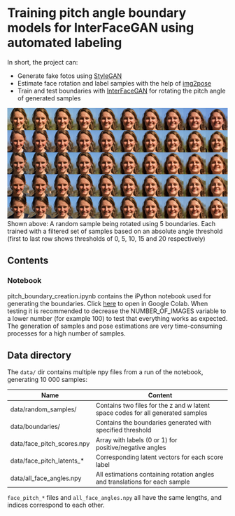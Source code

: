 # Training pitch angle boundary models for InterFaceGAN using automated labeling
In short, the project can:
- Generate fake fotos using [StyleGAN](https://github.com/NVlabs/stylegan)
- Estimate face rotation and label samples with the help of [img2pose](https://github.com/vitoralbiero/img2pose)
- Train and test boundaries with [InterFaceGAN](https://github.com/genforce/interfacegan) for rotating the pitch angle of generated samples

![Preview image](preview.png)
Shown above: A random sample being rotated using 5 boundaries. Each trained with a filtered set of samples based on an absolute angle threshold (first to last row shows thresholds of 0, 5, 10, 15 and 20 respectively)

## Contents

### Notebook
pitch_boundary_creation.ipynb contains the iPython notebook used for generating the boundaries.
Click [here](https://colab.research.google.com/github/mavaa/interfacegan_pitch_rotation/blob/main/pitch_boundary_creation.ipynb) to open in Google Colab.
When testing it is recommended to decrease the NUMBER_OF_IMAGES variable to a lower number (for example 100) to test that everything works as expected.
The generation of samples and pose estimations are very time-consuming processes for a high number of samples.

## Data directory

The `data/` dir contains multiple npy files from a run of the notebook, generating 10 000 samples:

| Name                       | Content                                                                         |
| -------------------------- | ------------------------------------------------------------------------------- |
| data/random_samples/       | Contains two files for the z and w latent space codes for all generated samples |
| data/boundaries/           | Contains the boundaries generated with specified threshold                      |
| data/face_pitch_scores.npy | Array with labels (0 or 1) for positive/negative angles                         |
| data/face_pitch_latents_*  | Corresponding latent vectors for each score label                               |
| data/all_face_angles.npy   | All estimations containing rotation angles and translations for each sample     |

`face_pitch_*` files and `all_face_angles.npy` all have the same lengths, and indices correspond to each other.
